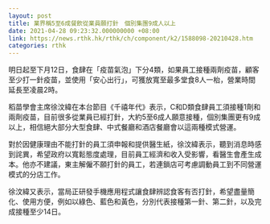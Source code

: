 ```yaml
---
layout: post
title: 業界稱5至6成餐飲從業員願打針　個別集團9成人以上
date: 2021-04-28 09:23:32.000000000 +08:00
link: https://news.rthk.hk/rthk/ch/component/k2/1588098-20210428.htm
categories: rthk
---
```


明日起至下月12日，食肆在「疫苗氣泡」下分4類，如果員工接種兩劑疫苗，顧客至少打一針疫苗，並使用「安心出行」，可獲放寬至最多堂食8人一枱，營業時間延長至凌晨2時。

稻苗學會主席徐汶緯在本台節目《千禧年代》表示，C和D類食肆員工須接種1劑和兩劑疫苗，目前很多從業員已經打針，大約5至6成人願意接種，個別集團更有9成以上，相信絕大部分大型食肆、中式餐廳和酒店餐廳會以這兩種模式營運。

對於因健康理由不能打針的員工須申報和提供醫生紙，徐汶緯表示，聽到消息時感到詫異，希望政府以寬鬆態度處理，目前員工經濟和收入受影響，看醫生會產生成本。他亦不建議，東主解僱不願打針的員工，若連鎖店可考慮調動員工到不同營運模式的分店工作。

徐汶緯又表示，當局正研發手機應用程式讓食肆辨認食客有否打針，希望盡量簡化、使用方便，例如以綠色、藍色和黃色，分別代表接種第一針、第二針，以及完成接種至少14日。
